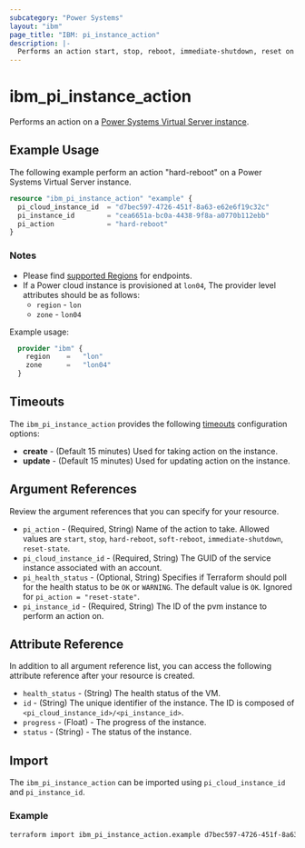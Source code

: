 ```yaml
---
subcategory: "Power Systems"
layout: "ibm"
page_title: "IBM: pi_instance_action"
description: |-
  Performs an action start, stop, reboot, immediate-shutdown, reset on a PVM instance.
---
```


# ibm_pi_instance_action

Performs an action on a [Power Systems Virtual Server instance](https://cloud.ibm.com/docs/power-iaas?topic=power-iaas-creating-power-virtual-server).

## Example Usage

The following example perform an action "hard-reboot" on a Power Systems Virtual Server instance.

```terraform
resource "ibm_pi_instance_action" "example" {
  pi_cloud_instance_id  = "d7bec597-4726-451f-8a63-e62e6f19c32c"
  pi_instance_id        = "cea6651a-bc0a-4438-9f8a-a0770b112ebb"
  pi_action             = "hard-reboot"
}

```

### Notes

- Please find [supported Regions](https://cloud.ibm.com/apidocs/power-cloud#endpoint) for endpoints.
- If a Power cloud instance is provisioned at `lon04`, The provider level attributes should be as follows:
  - `region` - `lon`
  - `zone` - `lon04`

Example usage:

  ```terraform
    provider "ibm" {
      region    =   "lon"
      zone      =   "lon04"
    }
  ```

## Timeouts

The `ibm_pi_instance_action` provides the following [timeouts](https://www.terraform.io/docs/language/resources/syntax.html) configuration options:

- **create** - (Default 15 minutes) Used for taking action on the instance.
- **update** - (Default 15 minutes) Used for updating action on the instance.

## Argument References

Review the argument references that you can specify for your resource.

- `pi_action` - (Required, String) Name of the action to take. Allowed values are `start`, `stop`, `hard-reboot`, `soft-reboot`, `immediate-shutdown`, `reset-state`.
- `pi_cloud_instance_id` - (Required, String) The GUID of the service instance associated with an account.
- `pi_health_status` - (Optional, String) Specifies if Terraform should poll for the health status to be `OK` or `WARNING`. The default value is `OK`. Ignored for `pi_action = "reset-state"`.
- `pi_instance_id` - (Required, String) The ID of the pvm instance to perform an action on.

## Attribute Reference

In addition to all argument reference list, you can access the following attribute reference after your resource is created.

- `health_status` - (String) The health status of the VM.
- `id` - (String) The unique identifier of the instance. The ID is composed of `<pi_cloud_instance_id>/<pi_instance_id>`.
- `progress` - (Float) - The progress of the instance.
- `status` - (String) - The status of the instance.

## Import

The `ibm_pi_instance_action` can be imported using `pi_cloud_instance_id` and `pi_instance_id`.

### Example

```bash
terraform import ibm_pi_instance_action.example d7bec597-4726-451f-8a63-e62e6f19c32c/cea6651a-bc0a-4438-9f8a-a0770b112ebb
```
